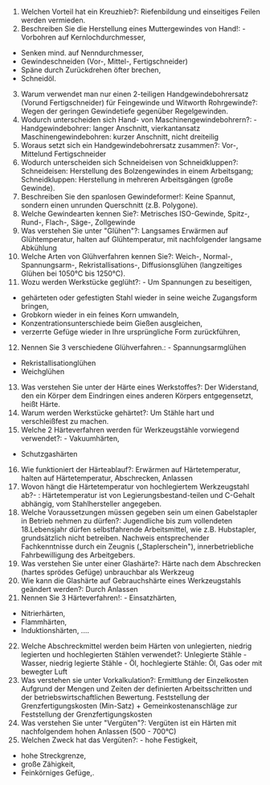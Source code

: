 1. Welchen Vorteil hat ein Kreuzhieb?: Riefenbildung und einseitiges Feilen
werden vermieden.
2. Beschreiben Sie die Herstellung eines Muttergewindes von Hand!: - Vorbohren auf Kernlochdurchmesser,
- Senken mind. auf Nenndurchmesser,
- Gewindeschneiden (Vor-, Mittel-, Fertigschneider)
- Späne durch Zurückdrehen öfter brechen,
- Schneidöl.
3. Warum verwendet man nur einen 2-teiligen Handgewindebohrersatz (Vorund Fertigschneider) für Feingewinde und Witworth Rohrgewinde?: Wegen
der geringen Gewindetiefe gegenüber Regelgewinden.
4. Wodurch unterscheiden sich Hand- von Maschinengewindebohrern?: -
Handgewindebohrer: langer Anschnitt, vierkantansatz
Maschinengewindebohren: kurzer Anschnitt, nicht dreiteilig
5. Woraus setzt sich ein Handgewindebohrersatz zusammen?: Vor-, Mittelund Fertigschneider
6. Wodurch unterscheiden sich Schneideisen von Schneidkluppen?: Schneideisen: Herstellung des Bolzengewindes in einem Arbeitsgang;
Schneidkluppen: Herstellung in mehreren Arbeitsgängen
(große Gewinde).
7. Beschreiben Sie den spanlosen Gewindeformer!: Keine Spannut, sondern
einen unrunden Querschnitt
(z.B. Polygone).
8. Welche Gewindearten kennen Sie?: Metrisches ISO-Gewinde, Spitz-, Rund-,
Flach-, Säge-, Zollgewinde
9. Was verstehen Sie unter "Glühen"?: Langsames Erwärmen auf Glühtemperatur, halten auf Glühtemperatur, mit nachfolgender langsame Abkühlung
10. Welche Arten von Glühverfahren kennen Sie?: Weich-,
Normal-,
Spannungsarm-,
Rekristallisations-,
Diffusionsglühen
(langzeitiges Glühen bei 1050°C bis 1250°C).
11. Wozu werden Werkstücke geglüht?: - Um Spannungen zu beseitigen,
- gehärteten oder gefestigten Stahl wieder in seine weiche Zugangsform bringen,
- Grobkorn wieder in ein feines Korn umwandeln,
- Konzentrationsunterschiede beim Gießen ausgleichen,
- verzerrte Gefüge wieder in Ihre ursprüngliche Form zurückführen,
12. Nennen Sie 3 verschiedene Glühverfahren.: - Spannungsarmglühen
- Rekristallisationglühen
- Weichglühen
13. Was verstehen Sie unter der Härte eines Werkstoffes?: Der Widerstand,
den ein Körper dem Eindringen eines anderen Körpers entgegensetzt, heißt Härte.
14. Warum werden Werkstücke gehärtet?: Um Stähle hart und verschleißfest zu
machen.
15. Welche 2 Härteverfahren werden für Werkzeugstähle vorwiegend verwendet?: - Vakuumhärten,
- Schutzgashärten
16. Wie funktioniert der Härteablauf?: Erwärmen auf Härtetemperatur,
halten auf Härtetemperatur,
Abschrecken,
Anlassen
17. Wovon hängt die Härtetemperatur von hochlegiertem Werkzeugstahl ab?-
: Härtetemperatur ist von Legierungsbestand-teilen
und C-Gehalt abhängig, vom Stahlhersteller angegeben.
18. Welche Voraussetzungen müssen gegeben sein um einen Gabelstapler
in Betrieb nehmen zu dürfen?: Jugendliche bis zum vollendeten 18.Lebensjahr
dürfen selbstfahrende Arbeitsmittel, wie z.B. Hubstapler, grundsätzlich nicht betreiben.
Nachweis entsprechender Fachkenntnisse durch ein Zeugnis („Staplerschein"),
innerbetriebliche Fahrbewilligung des Arbeitgebers.
19. Was verstehen Sie unter einer Glashärte?: Härte nach dem Abschrecken
(hartes sprödes Gefüge) unbrauchbar als Werkzeug
20. Wie kann die Glashärte auf Gebrauchshärte eines Werkzeugstahls geändert werden?: Durch Anlassen
21. Nennen Sie 3 Härteverfahren!: - Einsatzhärten,
- Nitrierhärten,
- Flammhärten,
- Induktionshärten, ....
22. Welche Abschreckmittel werden beim Härten von unlegierten, niedrig
legierten und hochlegierten Stählen verwendet?: Unlegierte Stähle - Wasser,
niedrig legierte Stähle - Öl,
hochlegierte Stähle: Öl,
Gas oder mit bewegter Luft
23. Was verstehen sie unter Vorkalkulation?: Ermittlung der Einzelkosten Aufgrund der Mengen und Zeiten der definierten Arbeitsschritten und der betriebswirtschaftlichen Bewertung.
Feststellung der Grenzfertigungskosten
(Min-Satz) + Gemeinkostenanschläge zur Feststellung der Grenzfertigungskosten
24. Was verstehen Sie unter "Vergüten"?: Vergüten ist ein Härten mit nachfolgendem hohen Anlassen
(500 - 700°C)
25. Welchen Zweck hat das Vergüten?: - hohe Festigkeit,
- hohe Streckgrenze,
- große Zähigkeit,
- Feinkörniges Gefüge,.
